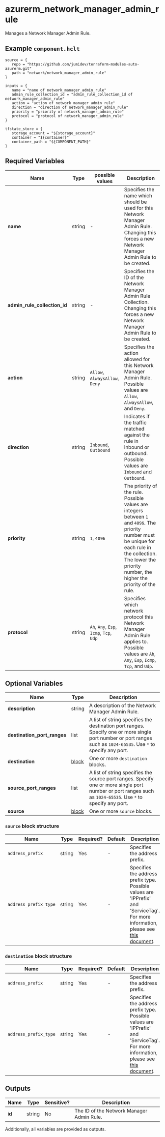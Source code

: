 # azurerm_network_manager_admin_rule

Manages a Network Manager Admin Rule.

## Example `component.hclt`

```hcl
source = {
   repo = "https://github.com/jumidev/terraform-modules-auto-azurerm.git" 
   path = "network/network_manager_admin_rule" 
}

inputs = {
   name = "name of network_manager_admin_rule" 
   admin_rule_collection_id = "admin_rule_collection_id of network_manager_admin_rule" 
   action = "action of network_manager_admin_rule" 
   direction = "direction of network_manager_admin_rule" 
   priority = "priority of network_manager_admin_rule" 
   protocol = "protocol of network_manager_admin_rule" 
}

tfstate_store = {
   storage_account = "${storage_account}" 
   container = "${container}" 
   container_path = "${COMPONENT_PATH}" 
}

```

## Required Variables

| Name | Type |  possible values |  Description |
| ---- | --------- |  ----------- | ----------- |
| **name** | string |  -  |  Specifies the name which should be used for this Network Manager Admin Rule. Changing this forces a new Network Manager Admin Rule to be created. | 
| **admin_rule_collection_id** | string |  -  |  Specifies the ID of the Network Manager Admin Rule Collection. Changing this forces a new Network Manager Admin Rule to be created. | 
| **action** | string |  `Allow`, `AlwaysAllow`, `Deny`  |  Specifies the action allowed for this Network Manager Admin Rule. Possible values are `Allow`, `AlwaysAllow`, and `Deny`. | 
| **direction** | string |  `Inbound`, `Outbound`  |  Indicates if the traffic matched against the rule in inbound or outbound. Possible values are `Inbound` and `Outbound`. | 
| **priority** | string |  `1`, `4096`  |  The priority of the rule. Possible values are integers between `1` and `4096`. The priority number must be unique for each rule in the collection. The lower the priority number, the higher the priority of the rule. | 
| **protocol** | string |  `Ah`, `Any`, `Esp`, `Icmp`, `Tcp`, `Udp`  |  Specifies which network protocol this Network Manager Admin Rule applies to. Possible values are `Ah`, `Any`, `Esp`, `Icmp`, `Tcp`, and `Udp`. | 

## Optional Variables

| Name | Type |  Description |
| ---- | --------- |  ----------- |
| **description** | string |  A description of the Network Manager Admin Rule. | 
| **destination_port_ranges** | list |  A list of string specifies the destination port ranges. Specify one or more single port number or port ranges such as `1024-65535`. Use `*` to specify any port. | 
| **destination** | [block](#destination-block-structure) |  One or more `destination` blocks. | 
| **source_port_ranges** | list |  A list of string specifies the source port ranges. Specify one or more single port number or port ranges such as `1024-65535`. Use `*` to specify any port. | 
| **source** | [block](#source-block-structure) |  One or more `source` blocks. | 

### `source` block structure

| Name | Type | Required? | Default | Description |
| ---- | ---- | --------- | ------- | ----------- |
| `address_prefix` | string | Yes | - | Specifies the address prefix. |
| `address_prefix_type` | string | Yes | - | Specifies the address prefix type. Possible values are 'IPPrefix' and 'ServiceTag'. For more information, please see [this document](https://learn.microsoft.com/en-us/azure/virtual-network-manager/concept-security-admins#source-and-destination-types). |

### `destination` block structure

| Name | Type | Required? | Default | Description |
| ---- | ---- | --------- | ------- | ----------- |
| `address_prefix` | string | Yes | - | Specifies the address prefix. |
| `address_prefix_type` | string | Yes | - | Specifies the address prefix type. Possible values are 'IPPrefix' and 'ServiceTag'. For more information, please see [this document](https://learn.microsoft.com/en-us/azure/virtual-network-manager/concept-security-admins#source-and-destination-types). |



## Outputs

| Name | Type | Sensitive? | Description |
| ---- | ---- | --------- | --------- |
| **id** | string | No  | The ID of the Network Manager Admin Rule. | 

Additionally, all variables are provided as outputs.
